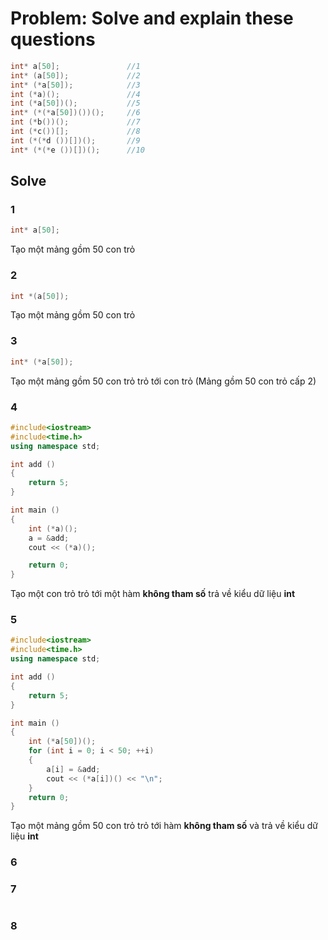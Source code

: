 # Problem: Solve and explain these questions
```cpp
int* a[50];               //1
int* (a[50]);             //2
int* (*a[50]);            //3
int (*a)();               //4 
int (*a[50])();           //5
int* (*(*a[50])())();     //6
int (*b())();             //7
int (*c())[];             //8 
int (*(*d ())[])();       //9
int* (*(*e ())[])();      //10
```
## Solve
### 1 
```cpp
int* a[50];
```
Tạo một mảng gồm 50 con trỏ
### 2
```cpp
int *(a[50]);
```
Tạo một mảng gồm 50 con trỏ
### 3
```cpp
int* (*a[50]);
```
Tạo một mảng gồm 50 con trỏ trỏ tới con trỏ (Mảng gồm 50 con trỏ cấp 2)
### 4
```cpp
#include<iostream>
#include<time.h>
using namespace std;

int add ()
{
	return 5;
}

int main ()
{
	int (*a)();
	a = &add;
	cout << (*a)();

	return 0;
}
```
Tạo một con trỏ trỏ tới một hàm **không tham số** trả về kiểu dữ liệu **int**
### 5
```cpp
#include<iostream>
#include<time.h>
using namespace std;

int add ()
{
	return 5;
}

int main ()
{
	int (*a[50])();
	for (int i = 0; i < 50; ++i)
	{
		a[i] = &add;
		cout << (*a[i])() << "\n";
	}
	return 0;
}
```
Tạo một mảng gồm 50 con trỏ trỏ tới hàm **không tham số** và trả về kiểu dữ liệu **int**
### 6
### 7
```cpp
```
### 8


